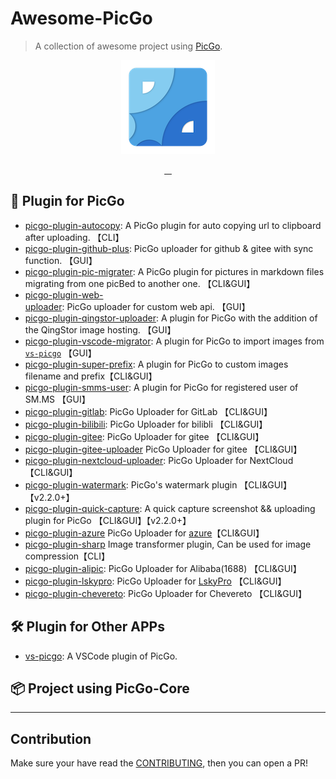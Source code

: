 # Awesome-PicGo 

> A collection of awesome project using [PicGo](https://github.com/PicGo/PicGo-Core).

<p align="center">
  <img src="https://raw.githubusercontent.com/Molunerfinn/test/master/picgo/New%20LOGO-150.png" alt="">
</p>
<p align="center">
  <a href="https://github.com/feross/standard">
    <img src="https://img.shields.io/badge/code%20style-standard-green.svg?style=flat-square" alt="">
  </a>
  <a href="https://travis-ci.org/Molunerfinn/PicGo/builds">
    <img src="https://img.shields.io/travis/Molunerfinn/PicGo.svg?style=flat-square" alt="">
  </a>
  <a href="https://github.com/Molunerfinn/PicGo/releases">
    <img src="https://img.shields.io/github/downloads/Molunerfinn/PicGo/total.svg?style=flat-square" alt="">
  </a>
  <a href="https://github.com/Molunerfinn/PicGo/releases/latest">
    <img src="https://img.shields.io/github/release/Molunerfinn/PicGo.svg?style=flat-square" alt="">
  </a>
</p>


## :rocket: Plugin for PicGo

- [picgo-plugin-autocopy](https://github.com/PicGo/picgo-plugin-autocopy): A PicGo plugin for auto copying url to clipboard after uploading. 【CLI】
- [picgo-plugin-github-plus](https://github.com/zWingz/picgo-plugin-github-plus): PicGo uploader for github & gitee with sync function. 【GUI】
- [picgo-plugin-pic-migrater](https://github.com/PicGo/picgo-plugin-pic-migrater): A PicGo plugin for pictures in markdown files migrating from one picBed to another one. 【CLI&GUI】
- [picgo-plugin-web-uploader](https://github.com/yuki-xin/picgo-plugin-web-uploader): PicGo uploader for custom web api. 【GUI】
- [picgo-plugin-qingstor-uploader](https://github.com/chengww5217/picgo-plugin-qingstor-uploader): A plugin for PicGo with the addition of the QingStor image hosting. 【GUI】
- [picgo-plugin-vscode-migrator](https://github.com/upupming/picgo-plugin-vscode-migrator): A plugin for PicGo to import images from [`vs-picgo`](https://github.com/Spades-S/vs-picgo/) 【GUI】
- [picgo-plugin-super-prefix](https://github.com/gclove/picgo-plugin-super-prefix#readme): A plugin for PicGo to custom images filename and prefix【CLI&GUI】
- [picgo-plugin-smms-user](https://github.com/xlzy520/picgo-plugin-smms-user.git): A plugin for PicGo for registered user of SM.MS 【GUI】
- [picgo-plugin-gitlab](https://github.com/bugwz/picgo-plugin-gitlab): PicGo Uploader for GitLab 【CLI&GUI】
- [picgo-plugin-bilibili](https://www.npmjs.com/package/picgo-plugin-bilibili): PicGo Uploader for bilibli 【CLI&GUI】
- [picgo-plugin-gitee](https://github.com/zhanghuid/picgo-plugin-gitee): PicGo Uploader for gitee 【CLI&GUI】
- [picgo-plugin-gitee-uploader](https://github.com/lizhuangs/picgo-plugin-gitee-uploader#readme) PicGo Uploader for gitee 【CLI&GUI】
- [picgo-plugin-nextcloud-uploader](https://github.com/jiajiajia343434/picgo-plugin-nextcloud-uploader): PicGo Uploader for NextCloud 【CLI&GUI】
- [picgo-plugin-watermark](https://github.com/Dec-F/picgo-plugin-watermark): PicGo's watermark plugin 【CLI&GUI】【v2.2.0+】
- [picgo-plugin-quick-capture](https://github.com/PicGo/picgo-plugin-quick-capture): A quick capture screenshot && uploading plugin for PicGo 【CLI&GUI】【v2.2.0+】
- [picgo-plugin-azure](https://github.com/CaiJingLong/picgo-plugin-azure) PicGo Uploader for [azure](http://dev.azure.com)【CLI&GUI】
- [picgo-plugin-sharp](https://github.com/iovw/picgo-plugin-sharp) Image transformer plugin, Can be used for image compression【CLI】
- [picgo-plugin-alipic](https://github.com/acewfdy/PicGoPlugins): PicGo Uploader for Alibaba(1688) 【CLI&GUI】
- [picgo-plugin-lskypro](https://github.com/acewfdy/PicGoPlugins): PicGo Uploader for [LskyPro](https://www.lsky.pro/) 【CLI&GUI】
- [picgo-plugin-chevereto](https://github.com/acewfdy/PicGoPlugins): PicGo Uploader for Chevereto 【CLI&GUI】

## :hammer_and_wrench: Plugin for Other APPs

- [vs-picgo](https://github.com/Spades-S/vs-picgo): A VSCode plugin of PicGo.

## :package: Project using PicGo-Core

------

## Contribution

Make sure your have read the [CONTRIBUTING](https://github.com/PicGo/Awesome-PicGo/blob/master/CONTRIBUTING.md), then you can open a PR!
